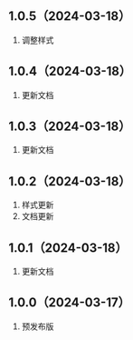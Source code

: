 ## 1.0.5（2024-03-18）
1. 调整样式
## 1.0.4（2024-03-18）
1. 更新文档
## 1.0.3（2024-03-18）
1. 更新文档
## 1.0.2（2024-03-18）
1. 样式更新
2. 文档更新
## 1.0.1（2024-03-18）
1. 更新文档
## 1.0.0（2024-03-17）
1. 预发布版
